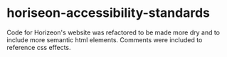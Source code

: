 # horiseon-accessibility-standards
Code for Horizeon's website was refactored to be made more dry and to include more semantic html elements. Comments were included to reference css effects.
